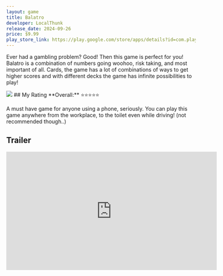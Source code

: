 ```yaml
---
layout: game
title: Balatro
developer: LocalThunk
release_date: 2024-09-26
price: $9.99
play_store_link: https://play.google.com/store/apps/details?id=com.playstack.balatro.android&hl=en
---
```


<!-- Write your game description here. -->
Ever had a gambling problem? Good! Then this game is perfect for you! Balatro is a combination of numbers going woohoo, risk taking, and most important of all. Cards, the game has a lot of combinations of ways to get higher scores and with different decks the game has infinite possibilities to play!
<!-- Add your image embeds here. Remember to place images in assets/images/ -->
<img src="{{ 'assets/images/balatro_gameplay.jpg' | relative_url }}" />
<!-- Optional: Add a rating section -->
## My Rating
 **Overall:** ⭐⭐⭐⭐⭐ 

A must have game for anyone using a phone, seriously. You can play this game anywhere from the workplace, to the toilet even while driving! (not recommended though..)

<!-- Optional: Add a trailer section -->
## Trailer
<iframe width="560" height="315" src="https://www.youtube.com/embed/VUyP21iQ_-g?si=vxLlQ1pERciiZQvL" title="YouTube video player" frameborder="0" allow="accelerometer; autoplay; clipboard-write; encrypted-media; gyroscope; picture-in-picture; web-share" referrerpolicy="strict-origin-when-cross-origin" allowfullscreen></iframe>